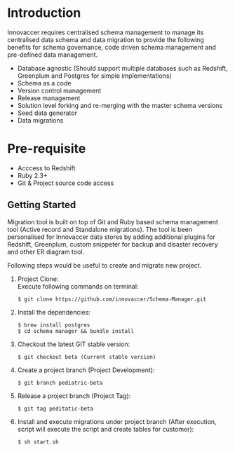 # Introduction

Innovaccer requires centralised schema management to manage its centralised data schema and data migration to provide the following benefits for schema governance, code driven schema management and pre-defined data management.

* Database agnostic (Should support multiple databases such as Redshift, Greenplum and Postgres for simple implementations)
* Schema as a code
* Version control management 
* Release management 
* Solution level forking and re-merging with the master schema versions 
* Seed data generator
* Data migrations

# Pre-requisite 

- Acccess to Redshift 
- Ruby 2.3+ 
- Git & Project source code access

## Getting Started

Migration tool is built on top of Git and Ruby based schema management tool (Active record and Standalone migrations). The tool is been personalised for Innovaccer data stores by adding additional plugins for Redshift, Greenplum, custom snippeter for backup and disaster recovery and other ER diagram tool.

Following steps would be useful to create and migrate new project.

1. Project Clone:</br> 
   Execute following commands on terminal:</br>
           
       $ git clone https://github.com/innovaccer/Schema-Manager.git

2. Install the dependencies:</br>

       $ brew install postgres
       $ cd schema manager && bundle install

3. Checkout the latest GIT stable version:</br>

       $ git checkout beta (Current stable version)

4. Create a project branch (Project Development):</br>

       $ git branch pediatric-beta	  
	   
5. Release a project branch (Project Tag):</br>

       $ git tag peditatic-beta
	   
6. Install and execute migrations under project branch (After execution, script will execute the script and create tables for customer):</br>

       $ sh start.sh 
